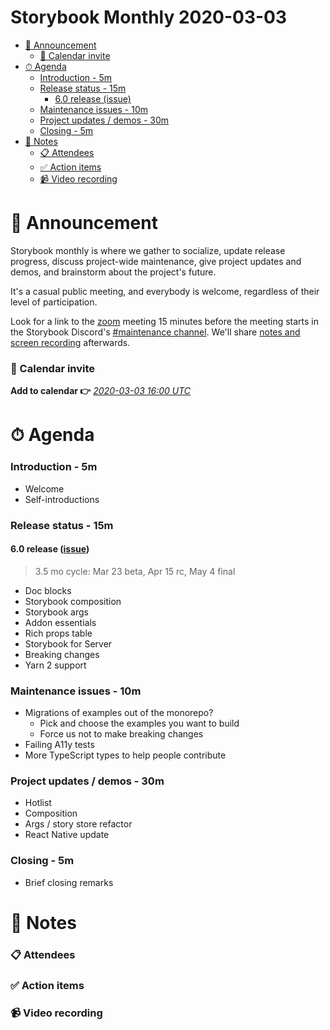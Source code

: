 <h1>Storybook Monthly 2020-03-03</h1>

- [📢 Announcement](#-announcement)
    - [📅 Calendar invite](#-calendar-invite)
- [⏱ Agenda](#-agenda)
    - [Introduction - 5m](#introduction---5m)
    - [Release status - 15m](#release-status---15m)
      - [6.0 release (issue)](#60-release-issue)
    - [Maintenance issues - 10m](#maintenance-issues---10m)
    - [Project updates / demos - 30m](#project-updates--demos---30m)
    - [Closing - 5m](#closing---5m)
- [📝 Notes](#-notes)
    - [📋 Attendees](#-attendees)
    - [✅ Action items](#-action-items)
    - [📹 Video recording](#-video-recording)

# 📢 Announcement

Storybook monthly is where we gather to socialize, update release progress, discuss project-wide maintenance, give project updates and demos, and brainstorm about the project's future.

It's a casual public meeting, and everybody is welcome, regardless of their level of participation.

Look for a link to the [zoom](https://zoom.us/) meeting 15 minutes before the meeting starts in the Storybook Discord's [#maintenance channel](https://discord.gg/qhAxMgN). We'll share [notes and screen recording](https://github.com/storybookjs/community) afterwards.

### 📅 Calendar invite

**Add to calendar 👉** [_2020-03-03 16:00 UTC_](https://calendar.google.com/event?action=TEMPLATE&tmeid=ZDRsM2g5c3JtOTRlM2dpNWNyZXMxcnRkbWxfMjAyMDAxMDZUMTYwMDAwWiA4ZDB1NzBzbm9zY2ZkOGw2Z2lrNm83M2syMEBn&tmsrc=8d0u70snoscfd8l6gik6o73k20%40group.calendar.google.com&scp=ALL)

# ⏱ Agenda

### Introduction - 5m

- Welcome
- Self-introductions

### Release status - 15m

#### 6.0 release ([issue](https://github.com/storybookjs/storybook/issues/9311))

> 3.5 mo cycle: Mar 23 beta, Apr 15 rc, May 4 final

- Doc blocks
- Storybook composition
- Storybook args
- Addon essentials
- Rich props table
- Storybook for Server
- Breaking changes
- Yarn 2 support

### Maintenance issues - 10m

- Migrations of examples out of the monorepo?
  - Pick and choose the examples you want to build
  - Force us not to make breaking changes
- Failing A11y tests
- More TypeScript types to help people contribute

### Project updates / demos - 30m

- Hotlist
- Composition
- Args / story store refactor
- React Native update

### Closing - 5m

- Brief closing remarks

# 📝 Notes

### 📋 Attendees

### ✅ Action items

### 📹 Video recording
